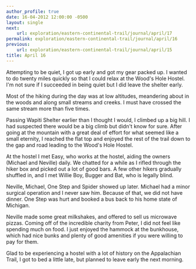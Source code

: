 ```yaml
---
author_profile: true
date: 16-04-2012 12:00:00 -0500
layout: single
next:
    url: exploration/eastern-continental-trail/journal/april/17
permalink: exploration/eastern-continental-trail/journal/april/16
previous:
    url: exploration/eastern-continental-trail/journal/april/15
title: April 16
---
```

Attempting to be quiet, I got up early and got my gear packed up. I wanted to do twenty miles quickly so that I could relax at the Wood's Hole Hostel. I'm not sure if I succeeded in being quiet but I did leave the shelter early.

Most of the hiking during the day was at low altitudes, meandering about in the woods and along small streams and creeks. I must have crossed the same stream more than five times.

Passing Wapiti Shelter earlier than I thought I would, I climbed up a big hill. I had suspected there would be a big climb but didn't know for sure. After going at the mountain with a great deal of effort for what seemed like a small eternity, I reached the flat top and enjoyed the rest of the trail down to the gap and road leading to the Wood's Hole Hostel.

At the hostel I met Easy, who works at the hostel, aiding the owners (Michael and Neville) daily. We chatted for a while as I rifled through the hiker box and picked out a lot of good bars. A few other hikers gradually shuffled in, and I met Willie Boy, Bugger and Bat, who is legally blind.

Neville, Michael, One Step and Spider showed up later. Michael had a minor surgical operation and I never saw him. Because of that, we did not have dinner. One Step was hurt and booked a bus back to his home state of Michigan.

Neville made some great milkshakes, and offered to sell us microwave pizzas. Coming off of the incredible charity from Peter, I did not feel like spending much on food. I just enjoyed the hammock at the bunkhouse, which had nice bunks and plenty of good amenities if you were willing to pay for them.

Glad to be experiencing a hostel with a lot of history on the Appalachian Trail, I got to bed a little late, but planned to leave early the next morning.